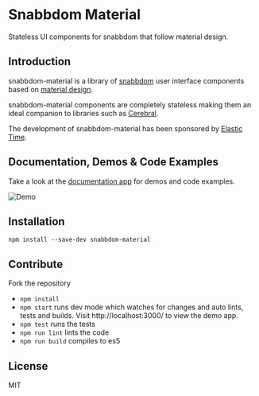 Snabbdom Material
=================

Stateless UI components for snabbdom that follow material design.

Introduction
------------

snabbdom-material is a library of [snabbdom](https://github.com/paldepind/snabbdom) user interface components based on [material design](https://www.google.com/design/spec/).

snabbdom-material components are completely stateless making them an ideal companion to libraries such as [Cerebral](http://www.cerebraljs.com/).

The development of snabbdom-material has been sponsored by [Elastic Time](http://www.elastictime.com/).

Documentation, Demos & Code Examples
------------------------------------

Take a look at the [documentation app](http://garth.github.io/snabbdom-material/dist) for demos and code examples.

![Demo](https://github.com/garth/snabbdom-material/blob/master/demo.png)

Installation
------------

```
npm install --save-dev snabbdom-material
```

Contribute
----------

Fork the repository

* `npm install`
* `npm start` runs dev mode which watches for changes and auto lints, tests and builds. Visit http://localhost:3000/ to view the demo app.
* `npm test` runs the tests
* `npm run lint` lints the code
* `npm run build` compiles to es5

License
-------

MIT
